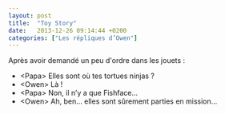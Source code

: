 ```yaml
---
layout: post
title:  "Toy Story"
date:   2013-12-26 09:14:44 +0200
categories: ["Les répliques d’Owen"]
---
```


Après avoir demandé un peu d'ordre dans les jouets :

-   \<Papa\> Elles sont où tes tortues ninjas ?
-   \<Owen\> Là !
-   \<Papa\> Non, il n’y a que Fishface…
-   \<Owen\> Ah, ben… elles sont sûrement parties en mission…

<!--more-->

